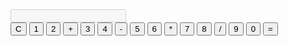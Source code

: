 <!DOCTYPE html>
<html lang="en">
<head>
  <meta charset="UTF-8" />
  <meta name="viewport" content="width=device-width, initial-scale=1.0"/>
  <title>Simple Calculator</title>
  <link rel="stylesheet" href="style.css" />
</head>
<body>
  <div class="calculator">
    <input type="text" id="display" disabled />
    <div class="buttons">
      <button onclick="clearDisplay()">C</button>
      <button onclick="appendValue('1')">1</button>
      <button onclick="appendValue('2')">2</button>
      <button onclick="appendValue('+')">+</button>
      <button onclick="appendValue('3')">3</button>
      <button onclick="appendValue('4')">4</button>
      <button onclick="appendValue('-')">-</button>
      <button onclick="appendValue('5')">5</button>
      <button onclick="appendValue('6')">6</button>
      <button onclick="appendValue('*')">*</button>
      <button onclick="appendValue('7')">7</button>
      <button onclick="appendValue('8')">8</button>
      <button onclick="appendValue('/')">/</button>
      <button onclick="appendValue('9')">9</button>
      <button onclick="appendValue('0')">0</button>
      <button onclick="calculate()">=</button>
    </div>
  </div>
  <script src="script.js"></script>
</body>
</html>
